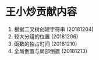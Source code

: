 # 王小炒贡献内容

1. 根据二叉树创建字符串 (20181204)
2. 较大分组的位置 (20181206)
3. 函数的独占时间 (20181210)
4. 全局倒置与局部倒置 (20181213)